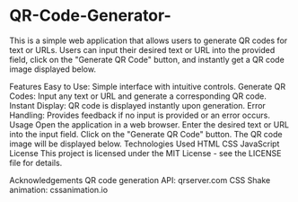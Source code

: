 # QR-Code-Generator-

This is a simple web application that allows users to generate QR codes for text or URLs. Users can input their desired text or URL into the provided field, click on the "Generate QR Code" button, and instantly get a QR code image displayed below.

Features
Easy to Use: Simple interface with intuitive controls.
Generate QR Codes: Input any text or URL and generate a corresponding QR code.
Instant Display: QR code is displayed instantly upon generation.
Error Handling: Provides feedback if no input is provided or an error occurs.
Usage
Open the application in a web browser.
Enter the desired text or URL into the input field.
Click on the "Generate QR Code" button.
The QR code image will be displayed below.
Technologies Used
HTML
CSS
JavaScript
License
This project is licensed under the MIT License - see the LICENSE file for details.

Acknowledgements
QR code generation API: qrserver.com
CSS Shake animation: cssanimation.io
